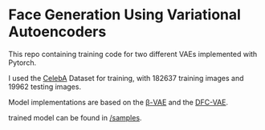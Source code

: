 # Face Generation Using Variational Autoencoders
This repo containing training code for two different VAEs implemented with Pytorch.

I used the [CelebA](http://mmlab.ie.cuhk.edu.hk/projects/CelebA.html) Dataset for training, with 182637 training images and 19962 testing images.

Model implementations are based on the [β-VAE](https://openreview.net/pdf?id=Sy2fzU9gl) and the [DFC-VAE](https://arxiv.org/abs/1610.00291).

trained model can be found in [/samples](/samples).
